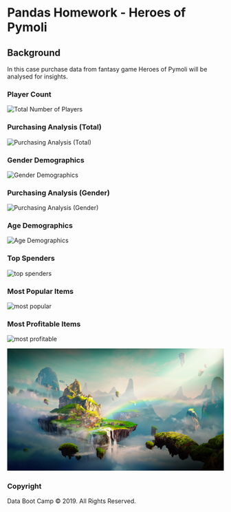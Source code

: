 # Pandas Homework - Heroes of Pymoli

## Background
In this case purchase data from fantasy game Heroes of Pymoli will be analysed for insights.


### Player Count

![Total Number of Players](https://github.com/mmarange/pandas_challenge/blob/main/02-Case-Assignment/Images/Total%20players.PNG)

### Purchasing Analysis (Total)

![Purchasing Analysis (Total)](https://github.com/mmarange/pandas_challenge/blob/main/02-Case-Assignment/Images/Purchase%20analysis.PNG)

### Gender Demographics

![Gender Demographics](https://github.com/mmarange/pandas_challenge/blob/main/02-Case-Assignment/Images/gender%20counts.PNG)

### Purchasing Analysis (Gender)

![Purchasing Analysis (Gender)](https://github.com/mmarange/pandas_challenge/blob/main/02-Case-Assignment/Images/purchase%20analysis2.PNG)

### Age Demographics

![Age Demographics](https://github.com/mmarange/pandas_challenge/blob/main/02-Case-Assignment/Images/purchasee%20analysis%20age.PNG)

### Top Spenders

![top spenders](https://github.com/mmarange/pandas_challenge/blob/main/02-Case-Assignment/Images/top%20purchasers.PNG)

### Most Popular Items

![most popular](https://github.com/mmarange/pandas_challenge/blob/main/02-Case-Assignment/Images/profittable.PNG)

### Most Profitable Items
![most profitable](https://github.com/mmarange/pandas_challenge/blob/main/02-Case-Assignment/Images/profittable2.PNG)



![Fantasy](Images/Fantasy.png)
### Copyright

Data Boot Camp © 2019. All Rights Reserved.

